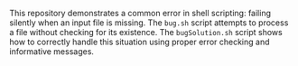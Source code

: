 This repository demonstrates a common error in shell scripting: failing silently when an input file is missing. The `bug.sh` script attempts to process a file without checking for its existence. The `bugSolution.sh` script shows how to correctly handle this situation using proper error checking and informative messages.